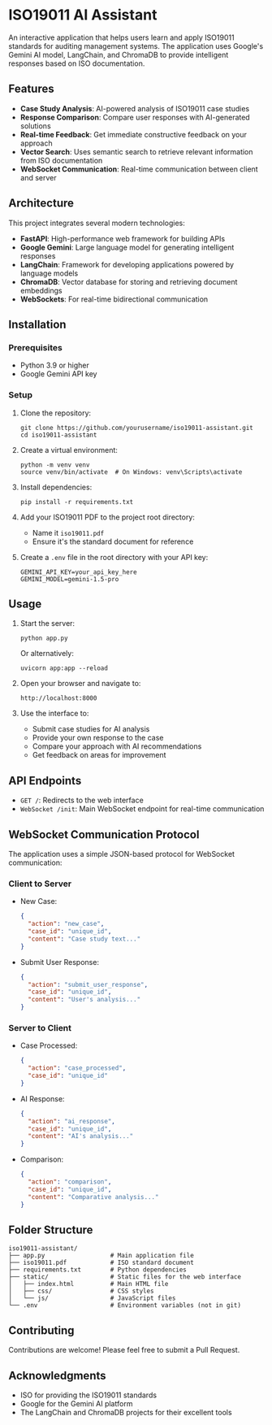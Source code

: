 # ISO19011 AI Assistant

An interactive application that helps users learn and apply ISO19011 standards for auditing management systems. The application uses Google's Gemini AI model, LangChain, and ChromaDB to provide intelligent responses based on ISO documentation.

## Features

- **Case Study Analysis**: AI-powered analysis of ISO19011 case studies
- **Response Comparison**: Compare user responses with AI-generated solutions
- **Real-time Feedback**: Get immediate constructive feedback on your approach
- **Vector Search**: Uses semantic search to retrieve relevant information from ISO documentation
- **WebSocket Communication**: Real-time communication between client and server

## Architecture

This project integrates several modern technologies:

- **FastAPI**: High-performance web framework for building APIs
- **Google Gemini**: Large language model for generating intelligent responses
- **LangChain**: Framework for developing applications powered by language models
- **ChromaDB**: Vector database for storing and retrieving document embeddings
- **WebSockets**: For real-time bidirectional communication

## Installation

### Prerequisites

- Python 3.9 or higher
- Google Gemini API key

### Setup

1. Clone the repository:
   ```
   git clone https://github.com/yourusername/iso19011-assistant.git
   cd iso19011-assistant
   ```

2. Create a virtual environment:
   ```
   python -m venv venv
   source venv/bin/activate  # On Windows: venv\Scripts\activate
   ```

3. Install dependencies:
   ```
   pip install -r requirements.txt
   ```

4. Add your ISO19011 PDF to the project root directory:
   - Name it `iso19011.pdf`
   - Ensure it's the standard document for reference

5. Create a `.env` file in the root directory with your API key:
   ```
   GEMINI_API_KEY=your_api_key_here
   GEMINI_MODEL=gemini-1.5-pro
   ```

## Usage

1. Start the server:
   ```
   python app.py
   ```
   Or alternatively:
   ```
   uvicorn app:app --reload
   ```

2. Open your browser and navigate to:
   ```
   http://localhost:8000
   ```

3. Use the interface to:
   - Submit case studies for AI analysis
   - Provide your own response to the case
   - Compare your approach with AI recommendations
   - Get feedback on areas for improvement

## API Endpoints

- `GET /`: Redirects to the web interface
- `WebSocket /init`: Main WebSocket endpoint for real-time communication

## WebSocket Communication Protocol

The application uses a simple JSON-based protocol for WebSocket communication:

### Client to Server

- New Case:
  ```json
  {
    "action": "new_case",
    "case_id": "unique_id",
    "content": "Case study text..."
  }
  ```

- Submit User Response:
  ```json
  {
    "action": "submit_user_response",
    "case_id": "unique_id",
    "content": "User's analysis..."
  }
  ```

### Server to Client

- Case Processed:
  ```json
  {
    "action": "case_processed",
    "case_id": "unique_id"
  }
  ```

- AI Response:
  ```json
  {
    "action": "ai_response",
    "case_id": "unique_id",
    "content": "AI's analysis..."
  }
  ```

- Comparison:
  ```json
  {
    "action": "comparison",
    "case_id": "unique_id",
    "content": "Comparative analysis..."
  }
  ```

## Folder Structure

```
iso19011-assistant/
├── app.py                  # Main application file
├── iso19011.pdf            # ISO standard document
├── requirements.txt        # Python dependencies
├── static/                 # Static files for the web interface
│   ├── index.html          # Main HTML file
│   ├── css/                # CSS styles
│   └── js/                 # JavaScript files
└── .env                    # Environment variables (not in git)
```

## Contributing

Contributions are welcome! Please feel free to submit a Pull Request.

## Acknowledgments

- ISO for providing the ISO19011 standards
- Google for the Gemini AI platform
- The LangChain and ChromaDB projects for their excellent tools